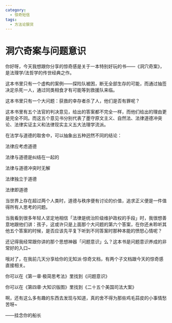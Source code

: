 ```yaml
---
category:
  - 惊奇短信
tags:
  - 方法论狠货
---
```


# 洞穴奇案与问题意识

你好呀，今天我想跟你分享的惊奇感是关于一本特别好玩的书——《洞穴奇案》，是法理学/法哲学的传世经典之作。

这本书里只有一个虚构的案例——探险队被困，断无全部生存的可能，而通过抽签决定杀死一人，通过同类相食才有可能等到救援队来临。

这本书里只有一个大问题：获救的幸存者杀了人，他们是否有罪呢？

这本书里有五个法官的判决意见，给出的答案都不完全一样，而他们给出的理由更是完全不同。而这五个意见书分别代表了墨守原文主义、自然法、法律道德冲突论、法律实证主义和法律现实主义五大法理学流派。

在法学与道德的取舍中，可以抽象出五种迥然不同的结论：

法律应考虑道德

法律与道德是纠结在一起的

法律与道德冲突时无解

法律独立于道德

法律即道德

当世界上存在超过两个人类时，道德与秩序便有讨论的价值，追求正义便是一件值得所有人思考的问题。

当我看到很多年轻人坚定地相信「法律是统治阶级维护政权的手段」时，我很想善意地跟他们讲：孩子，这或许只是上面那个大问题的第六个答案，在你还未聆听其他五个答案的时候，是否应该先平复下听到不同答案时那种本能的愤怒心情呢？

还记得我经常跟你讲的那个思想神器「问题意识」么？这本书是问题意识养成的非常好的入口~

哦对了，在我前几天分享给你的无知派·惊奇文档，有两个子文档跟今天的惊奇感直接相关。

你可以在《第一章·极简思考法》里找到《问题意识》

你可以在《第四章·大知识版图》里找到《二十五个美国司法大案》

啊，还有这么多有趣的东西去发现与知道，真的舍不得为那些鸡毛蒜皮的小事情愁苦呀~

——挂念你的船长